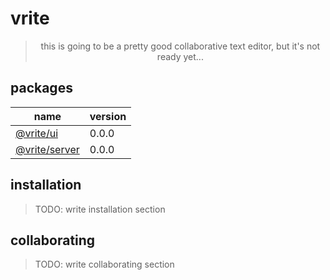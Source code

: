 # vrite
<div align="center">

> this is going to be a pretty good collaborative text editor, but it's not ready yet...

</div>

## packages
| name | version |
|-|-| 
| [@vrite/ui](./packages/@vrite-ui/README.md) | 0.0.0 | 
| [@vrite/server](./packages/@vrite-server/README.md) | 0.0.0 | 

## installation
> TODO: write installation section

## collaborating
> TODO: write collaborating section
